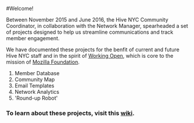 #Welcome!

Between November 2015 and June 2016, the Hive NYC Community Coordinator, in collaboration with the Network Manager, spearheaded a set of projects designed to help us streamline communications and track member engagement.
 
We have documented these projects for the benfit of current and future Hive NYC staff and in the spirit of [Working Open](), which is core to the mission of [Mozilla Foundation](https://www.mozilla.org/en-US/foundation/about/).

1. Member Database
2. Community Map
3. Email Templates
4. Network Analytics
5. 'Round-up Robot'

### To learn about these projects, visit this [wiki](https://github.com/MozillaFoundation/HiveNYC/wiki).




